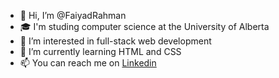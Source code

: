 - 👋 Hi, I’m @FaiyadRahman
- 🎓 I'm studing computer science at the University of Alberta
- 👀 I’m interested in full-stack web development
- 🌱 I’m currently learning HTML and CSS
- 📫 You can reach me on [Linkedin](www.linkedin.com/in/faiyad-r-1a8706137)

<!---
FaiyadRahman/FaiyadRahman is a ✨ special ✨ repository because its `README.md` (this file) appears on your GitHub profile.
You can click the Preview link to take a look at your changes.
--->
